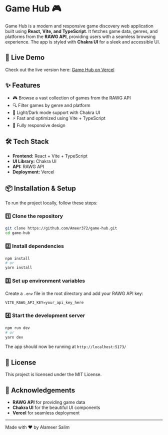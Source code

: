 # Game Hub 🎮

Game Hub is a modern and responsive game discovery web application built using **React, Vite, and TypeScript**. It fetches game data, genres, and platforms from the **RAWG API**, providing users with a seamless browsing experience. The app is styled with **Chakra UI** for a sleek and accessible UI.

## 🚀 Live Demo

Check out the live version here: [Game Hub on Vercel](https://game-hub-nine-fawn.vercel.app/)

## ✨ Features

- 🎮 Browse a vast collection of games from the RAWG API
- 🔍 Filter games by genre and platform
- 🌙 Light/Dark mode support with Chakra UI
- ⚡ Fast and optimized using Vite + TypeScript
- 📱 Fully responsive design

## 🛠️ Tech Stack

- **Frontend:** React + Vite + TypeScript
- **UI Library:** Chakra UI
- **API:** RAWG API
- **Deployment:** Vercel

## 📦 Installation & Setup

To run the project locally, follow these steps:

### 1️⃣ Clone the repository

```sh
git clone https://github.com/Ameer372/game-hub.git
cd game-hub
```

### 2️⃣ Install dependencies

```sh
npm install
# or
yarn install
```

### 3️⃣ Set up environment variables

Create a `.env` file in the root directory and add your RAWG API key:

```
VITE_RAWG_API_KEY=your_api_key_here
```

### 4️⃣ Start the development server

```sh
npm run dev
# or
yarn dev
```

The app should now be running at `http://localhost:5173/`

## 📝 License

This project is licensed under the MIT License.

## 🙌 Acknowledgements

- **RAWG API** for providing game data
- **Chakra UI** for the beautiful UI components
- **Vercel** for seamless deployment

---

Made with ❤️ by Alameer Salim
